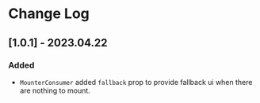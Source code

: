 # Change Log

## [1.0.1] - 2023.04.22
### Added
- `MounterConsumer` added `fallback` prop to provide fallback ui when there are nothing to mount.